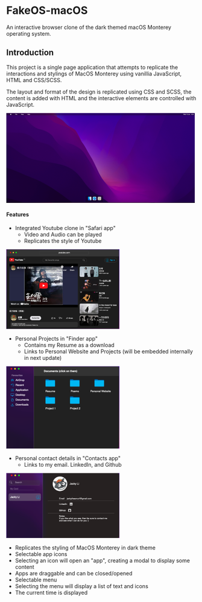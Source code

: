 # FakeOS-macOS

An interactive browser clone of the dark themed macOS Monterey operating system.

 ## Introduction

 This project is a single page application that attempts to replicate the interactions and stylings of MacOS Monterey using vanillia JavaScript, HTML and CSS/SCSS. 

 The layout and format of the design is replicated using CSS and SCSS, the content is added with HTML and the interactive elements are controlled with JavaScript. 

<img width="500" src="Screen Shot 2023-01-10 at 9.39.59 am.png">

#### Features


* Integrated Youtube clone in "Safari app" 
  - Video and Audio can be played
  - Replicates the style of Youtube
<img width="300" src="Screen Shot 2023-01-10 at 9.43.48 am.png">

  
  
* Personal Projects in "Finder app"
  - Contains my Resume as a download
  - Links to Personal Website and Projects (will be embedded internally in next update)
<img width="300" src="Screen Shot 2023-01-10 at 9.43.21 am.png">



* Personal contact details in "Contacts app" 
  - Links to my email. LinkedIn, and Github
<img width="300" src="Screen Shot 2023-01-10 at 9.44.06 am.png">


  
* Replicates the styling of MacOS Monterey in dark theme
* Selectable app icons
* Selecting an icon will open an "app", creating a modal to display some content
* Apps are draggable and can be closed/opened 
* Selectable menu
* Selecting the menu will display a list of text and icons
* The current time is displayed

